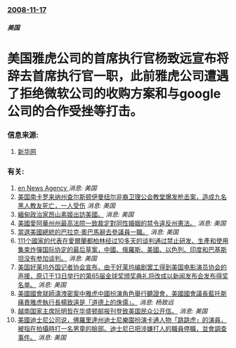 ### [2008-11-17](/news/2008/11/17/index.md)

##### 美国
# 美国雅虎公司的首席执行官杨致远宣布将辞去首席执行官一职，此前雅虎公司遭遇了拒绝微软公司的收购方案和与google公司的合作受挫等打击。




### 信息来源:

1. [新华网](http://news.xinhuanet.com/world/2008-11/18/content_10376355.htm)

### 有关:

1. [en News Agency ](/zh/news/2017/03/21/en-News-Agency.md) _消息: 美国_
2. [美国南卡罗来纳州查尔斯顿伊曼纽尔非裔卫理公会教堂爆发枪击案，造成九名黑人教友死亡，一人受伤](/zh/news/2015/06/17/美国南卡罗来纳州查尔斯顿伊曼纽尔非裔卫理公会教堂爆发枪击案-造成九名黑人教友死亡-一人受伤.md) _消息: 美国_
3. [ 緬甸政治家昂山素姬出訪美國。](/zh/news/2012/09/18/緬甸政治家昂山素姬出訪美國.md) _消息: 美国_
4. [美國愛阿華州州最高法院一致裁定對同性婚姻的禁令違反州憲法。](/zh/news/2009/04/3/美國愛阿華州州最高法院一致裁定對同性婚姻的禁令違反州憲法.md) _消息: 美国_
5. [當選美國總統的巴拉克·奧巴馬辭去參議員一職。](/zh/news/2008/11/16/當選美國總統的巴拉克-奧巴馬辭去參議員一職.md) _消息: 美国_
6. [111个國家的代表在愛爾蘭都柏林经过10多天的谈判通过禁止研发、生產和使用集束炸彈国际协定的最后草案，中國、俄羅斯、美國、以色列、印度和巴基斯坦没有参加谈判。](/zh/news/2008/05/30/111个國家的代表在愛爾蘭都柏林经过10多天的谈判通过禁止研发-生產和使用集束炸彈国际协定的最后草案-中國-俄羅斯-美國.md) _消息: 美国_
7. [美国好莱坞外国记者协会宣布，由于好莱坞编剧罢工得到美国电影演员协会的声援，原订于13日举行的第65届金球奖颁奖典礼将改成以新闻发布会发布得奖名单。](/zh/news/2008/01/7/美国好莱坞外国记者协会宣布-由于好莱坞编剧罢工得到美国电影演员协会的声援-原订于13日举行的第65届金球奖颁奖典礼将改成.md) _消息: 美国_
8. [美國國會就師濤洩密案中雅虎中國扮演角色舉行聽證會，美國國會議長藍托斯痛責雅虎執行長楊致遠是「道德上的侏儒」。](/zh/news/2007/11/8/美國國會就師濤洩密案中雅虎中國扮演角色舉行聽證會-美國國會議長藍托斯痛責雅虎執行長楊致遠是-道德上的侏儒.md) _消息: 杨致远_
9. [越南国家主席阮明哲在华盛顿邮报刊登致美国民众公开信。](/zh/news/2007/06/21/越南国家主席阮明哲在华盛顿邮报刊登致美国民众公开信.md) _消息: 美国_
10. [美國迪士尼公司说，佛羅里達州迪士尼樂園扮演卡通人物「跳跳虎」的演員，被指在拍攝時打一名男童的臉部。迪士尼已把涉嫌打人的職員停職，並會調查事件。](/zh/news/2007/01/6/美國迪士尼公司说-佛羅里達州迪士尼樂園扮演卡通人物-跳跳虎-的演員-被指在拍攝時打一名男童的臉部-迪士尼已把涉嫌打人的職.md) _消息: 美国_
